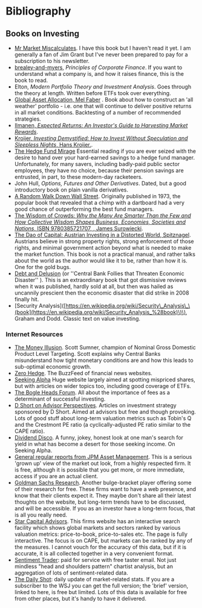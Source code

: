# Bibliography

## Books on Investing

* [Mr Market Miscalculates](https://www.amazon.co.uk/Mr-Market-Miscalculates-James-Grant/dp/1604190086/). I have this book but I haven't read it yet. I am generally a fan of Jim Grant but I've never been prepared to pay for a subscription to his newsletter.
* [brealey-and-myers](http://www.amazon.co.uk/Principles-Corporate-Finance-Richard-Brealey/dp/1259009513), _Principles of Corporate Finance_. If you want to understand what a company is, and how it raises finance, this is the book to read.
* Elton, _Modern Portfolio Theory and Investment Analysis_. Goes through the theory at length. Written before ETFs took over everything.
* [Global Asset Allocation, Mel Faber](http://books.google.com/books?vid=ISBN9780988679924) . Book about how to construct an 'all weather' portfolio - i.e. one that will continue to deliver positive returns in all market conditions. Backtesting of a number of recommended strategies.
* [Ilmanen, _Expected Returns: An Investor's Guide to Harvesting Market Rewards_](https://www.amazon.co.uk/Expected-Returns-Investors-Harvesting-Rewards/dp/1119990726).
* [Kroijer, _Investing Demystified: How to Invest Without Speculation and Sleepless Nights_, Hans Kroijer.](http://books.google.com/books?vid=ISBN9780273781349).
* [The Hedge Fund Mirage](http://www.sl-advisors.com/the-hedge-fund-mirage/) Essential reading if you are ever seized with the desire to hand over your hard-earned savings to a hedge fund manager. Unfortunately, for many savers, including badly-paid public sector employees, they have no choice, because their pension savings are entrusted, in part, to these modern-day racketeers.
* John Hull, _Options, Futures and Other Derivatives_. Dated, but a good introductory book on plain vanilla derivatives.
* [A Random Walk Down Wall Street](http://www.amazon.co.uk/Random-Walk-Down-Wall-Street/dp/0393330338). Originally published in 1973, the popular book that revealed that a chimp with a dartboard had a very good chance of outperforming the best fund managers.
* [The Wisdom of Crowds: _Why the Many Are Smarter Than the Few and How Collective Wisdom Shapes Business, Economies, Societies and Nations_, ISBN 9780385721707, , James Surowiecki](http://www.amazon.co.uk/Wisdom-Crowds-James-Surowiecki/dp/0385721706/ref=sr_1_1?ie=UTF8&qid=1439233968&sr=8-1&keywords=9780385721707).
* [The Dao of Capital: Austrian Investing in a Distorted World, Spitznagel](http://www.amazon.com/The-Dao-Capital-Investing-Distorted/dp/111834703X%20). Austrians believe in strong property rights, strong enforcement of those rights, and minimal government action beyond what is needed to make the market function. This book is not a practical manual, and rather talks about the world as the author would like it to be, rather than how it is. One for the gold bugs.
* [Debt and Delusion](http://www.amazon.com/Debt-Delusion-Threaten-Economic-Disaster/dp/0977079333) \(or ''Central Bank Follies that Threaten Economic Disaster'' \). This is an extraordinary book that got dismissive reviews when it was published, hardly sold at all, but then was hailed as uncannily prescient then the economic disaster that did strike in 2008 finally hit.
* \[Security Analysis\]\([https://en.wikipedia.org/wiki/Security\_Analysis\_\(book](https://en.wikipedia.org/wiki/Security_Analysis_%28book)\)\), Graham and Dodd. Classic text on value investing.

### Internet Resources

* [The Money Illusion](http://www.themoneyillusion.com/). Scott Sumner, champion of Nominal Gross Domestic Product Level Targeting. Scott explains why Central Banks misunderstand how tight monetary conditions are and how this leads to sub-optimal economic growth.
* [Zero Hedge](http://zerohedge.com). The BuzzFeed of financial news websites.
* [Seeking Alpha](http://seekingalpha.com) Huge website largely aimed at spotting mispriced shares, but with articles on wider topics too, including good coverage of ETFs.
* [The Bogle Heads Forum](https://www.bogleheads.org/). All about the importance of fees as a determinant of successful investing.
* [D Short on Advisor Perspectives](http://www.advisorperspectives.com/dshort/). Articles on investment strategy sponsored by D Short. Aimed at advisors but free and though provoking. Lots of good stuff about long-term valuation metrics such as Tobin's Q and the Crestmont PE ratio \(a cyclically-adjusted PE ratio similar to the CAPE ratio\).
* [Dividend Disco](http://seekingalpha.com/author/dividend-disco). A funny, jokey, honest look at one man's search for yield in what has become a desert for those seeking income. On Seeking Alpha.
* [General regular reports from JPM Asset Management](http://insights.jpmorgan.co.uk/adviser/commentary-and-analysis/jpmorgan-market-views/). This is a serious 'grown up' view of the market out look, from a highly respected firm. It is free, although it is possible that you get more, or more immediate, access if you are an actual client.
* [Goldman Sachs Research](http://www.goldmansachs.com/our-thinking). Another bulge-bracket player offering some of their research for free. These firms want to have a web presence, and know that their clients expect it. They maybe don't share all their latest thoughts on the website, but long-term trends have to be discussed, and will be accessible. If you as an investor have a long-term focus, that is all you really need.
* [Star Capital Advisors](http://www.starcapital.de/). This firms website has an interactive search facility which shows global markets and sectors ranked by various valuation metrics: price-to-book, price-to-sales etc. The page is fully interactive. The focus is on CAPE, but markets can be ranked by any of the measures. I cannot vouch for the accuracy of this data, but if it is accurate, it is all collected together in a very convenient format.
* [Sentiment Trader](https://www.sentimentrader.com/): paid for service with free taster email. Not just mindless "head and shoulders pattern" chartist analysis, but an aggregation of lots of sentiment-related data.
* [The Daily Shot](https://dailyshotbrief.com/): daily update of market-related stats. If you are a subscriber to the WSJ you can get the full version; the 'brief' version, linked to here, is free but limited. Lots of this data is available for free from other places, but it's handy to have it delivered.


